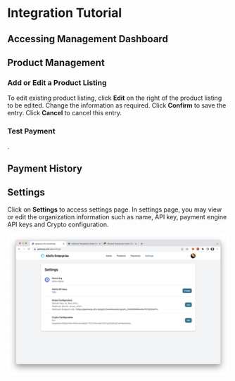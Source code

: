 # Integration Tutorial

## Accessing Management Dashboard 





## Product Management





### Add or Edit a Product Listing




To edit existing product listing, click **Edit** on the right of the product listing to be edited. Change the information as required. Click **Confirm** to save the entry. Click **Cancel** to cancel this entry.

### Test Payment
.

## Payment History



## Settings

Click on **Settings** to access settings page. In settings page, you may view or edit the organization information such as name, API key, payment engine API keys and Crypto configuration.

![Management Dashboard](./asset/4.png)
